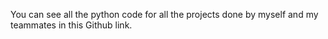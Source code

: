 You can see all the python code for all the projects done by myself and my teammates in this Github link.
